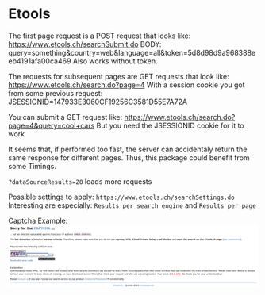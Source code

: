 # Etools

The first page request is a POST request that looks like:
https://www.etools.ch/searchSubmit.do
BODY: query=something&country=web&language=all&token=5d8d98d9a968388eeb4191afa00ca469 
Also works without token.

The requests for subsequent pages are GET requests that look like:
https://www.etools.ch/search.do?page=4
With a session cookie you got from some previous request: 
JSESSIONID=147933E3060CF19256C3581D55E7A72A

You can submit a GET request like: 
https://www.etools.ch/search.do?page=4&query=cool+cars
But you need the JSESSIONID cookie for it to work

It seems that, if performed too fast, the server can accidentaly return the same response for different pages. Thus, this package could benefit from some Timings.


`?dataSourceResults=20` loads more requests

Possible settings to apply: `https://www.etools.ch/searchSettings.do`
Interesting are especially: `Results per search engine` and `Results per page`

Captcha Example:
![Alt text](captcha.png)